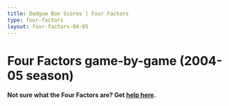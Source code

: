 ```yaml
---
title: Dadgum Box Scores | Four Factors
type: four-factors
layout: four-factors-04-05
---
```


# Four Factors game-by-game (2004-05 season)

#### Not sure what the Four Factors are? Get [help here](https://cbbstatshelp.com/four-factors/intro/).